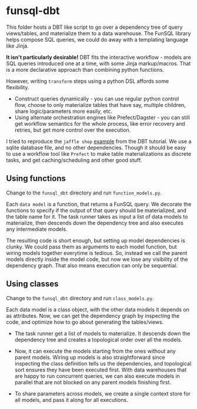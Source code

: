 # funsql-dbt

This folder hosts a DBT like script to go over a dependency tree of query views/tables, and materialize them to a data warehouse.  The FunSQL library helps compose SQL queries, we could do away with a templating language like Jinja. 

**It isn't particularly desirable!** DBT fits the interactive workflow - models are SQL queries introduced one at a time, with some Jinja markup/macros.  That is a more declarative approach than combining python functions.  

However, writing `transform` steps using a python DSL affords some flexibility.  

* Construct queries dynamically - you can use regular python control flow, choose to only materialize tables that have say, multiple children, share logic/parameters more easily, etc. 
* Using alternate orchestration engines like Prefect/Dagster - you can still get workflow semantics for the whole process, like error recovery and retries, but get more control over the execution. 

I tried to reproduce the `jaffle shop` [example](https://github.com/dbt-labs/jaffle_shop) from the DBT tutorial.  We use a sqlite database file, and no other dependencies.  Though it should be easy to use a workflow tool like `Prefect` to make table materializations as discrete tasks, and get caching/scheduling and other good stuff. 

## Using functions

Change to the `funsql_dbt` directory and run `function_models.py`. 

Each `data model` is a function, that returns a FunSQL query. We decorate the functions to specify if the output of that query should be materialized, and the table name for it.  The task runner takes as input a list of data models to materialize, then descends down the dependency tree and also executes any intermediate models.  

The resulting code is short enough, but setting up model dependencies is clunky.  We could pass them as arguments to each model function, but wiring models together everytime is tedious.  So, instead we call the parent models directly inside the model code, but now we lose any visibility of the dependency graph. That also means execution can only be sequential. 


## Using classes 

Change to the `funsql_dbt` directory and run `class_models.py`.

Each data model is a class object, with the other data models it depends on as attributes.  Now, we can get the dependency graph by inspecting the code, and optimize how to go about generating the tables/views.  

* The task runner get a list of models to materialize. It descends down the dependency tree and creates a topological order over all the models. 

* Now, it can execute the models starting from the ones without any parent models. Wiring up models is also straightforward since inspecting the class definition tells us the dependencies, and topological sort ensures they have been executed first.  With data warehouses that are happy to run concurrent queries, we can also execute models in parallel that are not blocked on any parent models finishing first. 

* To share parameters across models, we create a single context store for all models, and pass it along for all executions. 